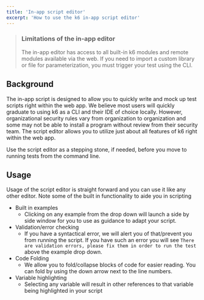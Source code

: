 ```yaml
---
title: 'In-app script editor'
excerpt: 'How to use the k6 in-app script editor'
---
```


<div class="doc-blockquote" data-props='{"mod": "warning"}'>

> ### Limitations of the in-app editor
>
> The in-app editor has access to all built-in k6 modules and remote modules available via
> the web. If you need to import a custom library or file for parameterization, you
> must trigger your test using the CLI.

</div>

## Background

The in-app script is designed to allow you to quickly write and mock up test scripts right within the web app. We believe most users will quickly graduate to using k6 as a CLI and their IDE of choice locally. However, organizational security rules vary from organization to organization and some may not be able to install a program without review from their security team. The script editor allows you to utilize just about all features of k6 right within the web app.

Use the script editor as a stepping stone, if needed, before you move to running tests from the command line.

## Usage

Usage of the script editor is straight forward and you can use it like any other editor. Note some of the built in functionality to aide you in scripting

- Built in examples
  - Clicking on any example from the drop down will launch a side by side window for you to use as guidance to adapt your script.
- Validation/error checking
  - If you have a syntactical error, we will alert you of that/prevent you from running the script. If you have such an error you will see `There are validation errors, please fix them in order to run the test` above the example drop down.
- Code Folding
  - We allow you to fold/collapse blocks of code for easier reading. You can fold by using the down arrow next to the line numbers.
- Variable highlighting
  - Selecting any variable will result in other references to that variable being highlighted in your script
